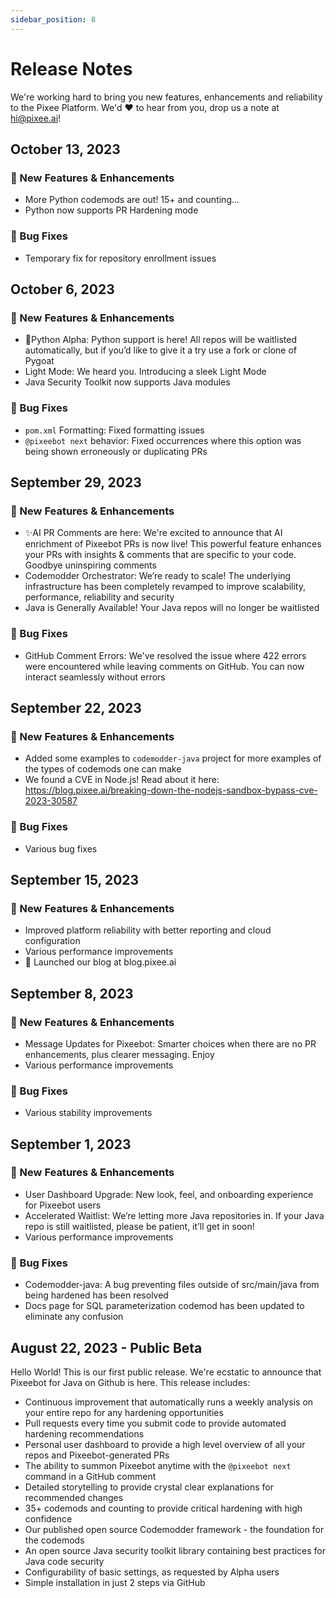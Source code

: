 ```yaml
---
sidebar_position: 8
---
```


# Release Notes
We're working hard to bring you new features, enhancements and reliability to the Pixee Platform. We'd ❤️ to hear from you, drop us a note at [hi@pixee.ai](mailto:hi@pixee.ai)! 

## October 13, 2023
### 🚀 New Features & Enhancements
* More Python codemods are out! 15+ and counting...
* Python now supports PR Hardening mode
### 🐛 Bug Fixes
* Temporary fix for repository enrollment issues

## October 6, 2023
### 🚀 New Features & Enhancements
* 🐍Python Alpha: Python support is here! All repos will be waitlisted automatically, but if you’d like to give it a try use a fork or clone of Pygoat
* Light Mode: We heard you. Introducing a sleek Light Mode
* Java Security Toolkit now supports Java modules
### 🐛 Bug Fixes
* `pom.xml` Formatting: Fixed formatting issues
* `@pixeebot next` behavior: Fixed occurrences where this option was being shown erroneously or duplicating PRs

## September 29, 2023
### 🚀 New Features & Enhancements
* ✨AI PR Comments are here: We're excited to announce that AI enrichment of Pixeebot PRs is now live! This powerful feature enhances your PRs with insights & comments that are specific to your code. Goodbye uninspiring comments
* Codemodder Orchestrator: We’re ready to scale! The underlying infrastructure has been completely revamped to improve scalability, performance, reliability and security
* Java is Generally Available! Your Java repos will no longer be waitlisted
### 🐛 Bug Fixes
* GitHub Comment Errors: We've resolved the issue where 422 errors were encountered while leaving comments on GitHub. You can now interact seamlessly without errors

## September 22, 2023
### 🚀 New Features & Enhancements
* Added some examples to `codemodder-java` project for more examples of the types of codemods one can make
* We found a CVE in Node.js! Read about it here: https://blog.pixee.ai/breaking-down-the-nodejs-sandbox-bypass-cve-2023-30587
### 🐛 Bug Fixes
* Various bug fixes

## September 15, 2023
### 🚀 New Features & Enhancements
* Improved platform reliability with better reporting and cloud configuration
* Various performance improvements
* 🎤 Launched our blog at blog.pixee.ai

## September 8, 2023
### 🚀 New Features & Enhancements
* Message Updates for Pixeebot: Smarter choices when there are no PR enhancements, plus clearer messaging. Enjoy
* Various performance improvements
### 🐛 Bug Fixes
* Various stability improvements

## September 1, 2023
### 🚀 New Features & Enhancements
* User Dashboard Upgrade: New look, feel, and onboarding experience for Pixeebot users
* Accelerated Waitlist: We’re letting more Java repositories in. If your Java repo is still waitlisted, please be patient, it’ll get in soon!
* Various performance improvements
### 🐛 Bug Fixes
* Codemodder-java: A bug preventing files outside of src/main/java from being hardened has been resolved
* Docs page for SQL parameterization codemod has been updated to eliminate any confusion

## August 22, 2023 - Public Beta
Hello World! This is our first public release. We're ecstatic to announce that Pixeebot for Java on Github is here. This release includes:
* Continuous improvement that automatically runs a weekly analysis on your entire repo for any hardening opportunities
* Pull requests every time you submit code to provide automated hardening recommendations
* Personal user dashboard to provide a high level overview of all your repos and Pixeebot-generated PRs
* The ability to summon Pixeebot anytime with the `@pixeebot next` command in a GitHub comment
* Detailed storytelling to provide crystal clear explanations for recommended changes
* 35+ codemods and counting to provide critical hardening with high confidence
* Our published open source Codemodder framework - the foundation for the codemods
* An open source Java security toolkit library containing best practices for Java code security
* Configurability of basic settings, as requested by Alpha users
* Simple installation in just 2 steps via GitHub

 
